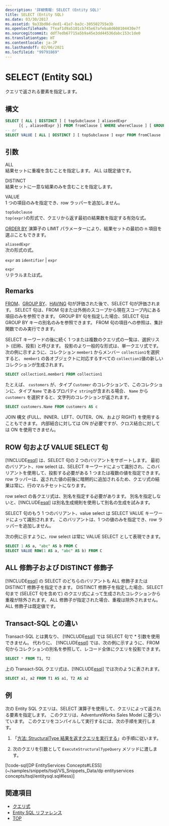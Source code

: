 ```yaml
---
description: '詳細情報: SELECT (Entity SQL)'
title: SELECT (Entity SQL)
ms.date: 03/30/2017
ms.assetid: 9a33bd0d-ded1-41e7-ba3c-305502755e3b
ms.openlocfilehash: 7feaf1d9a5101cb745e67afeba8d608104430e7f
ms.sourcegitcommit: ddf7edb67715a5b9a45e3dd44536dabc153c1de0
ms.translationtype: HT
ms.contentlocale: ja-JP
ms.lasthandoff: 02/06/2021
ms.locfileid: "99791869"
---
```

# <a name="select-entity-sql"></a>SELECT (Entity SQL)

クエリで返される要素を指定します。  
  
## <a name="syntax"></a>構文  
  
```sql  
SELECT [ ALL | DISTINCT ] [ topSubclause ] aliasedExpr
      [{ , aliasedExpr }] FROM fromClause [ WHERE whereClause ] [ GROUP BY groupByClause [ HAVING havingClause ] ] [ ORDER BY orderByClause ]  
-- or  
SELECT VALUE [ ALL | DISTINCT ] [ topSubclause ] expr FROM fromClause [ WHERE whereClause ] [ GROUP BY groupByClause [ HAVING havingClause ] ] [ ORDER BY orderByClause  
```  
  
## <a name="arguments"></a>引数  

 ALL  
 結果セットに重複を含むことを指定します。 ALL は既定値です。  
  
 DISTINCT  
 結果セットに一意な結果のみを含むことを指定します。  
  
 VALUE  
 1 つの項目のみを指定でき、row ラッパーを追加しません。  
  
 `topSubclause`  
 `top(expr)`の形式で、クエリから返す最初の結果数を指定する有効な式。  
  
 [ORDER BY](order-by-entity-sql.md) 演算子の LIMIT パラメーターにより、結果セットの最初の n 項目を選ぶこともできます。  
  
 `aliasedExpr`  
 次の形式の式。  
  
 `expr` as `identifier` &#124; `expr`  
  
 `expr`  
 リテラルまたは式。  
  
## <a name="remarks"></a>Remarks  

 [FROM](from-entity-sql.md)、[GROUP BY](group-by-entity-sql.md)、[HAVING](having-entity-sql.md) 句が評価された後で、SELECT 句が評価されます。 SELECT 句は、FROM 句または外側のスコープから現在スコープ内にある項目のみを参照できます。 GROUP BY 句を指定した場合、SELECT 句は GROUP BY キーの別名のみを参照できます。 FROM 句の項目への参照は、集計関数でのみ実行できます。  
  
 SELECT キーワードの後に続く 1 つまたは複数のクエリ式の一覧は、選択リスト (旧称、投影) と呼びます。 投影のより一般的な形式は、単一クエリ式です。 次の例に示すように、コレクション `member1` からメンバー `collection1`を選択すると、 `member1` の各オブジェクトに対応するすべての `collection1`値の新しいコレクションが生成されます。  
  
```sql  
SELECT collection1.member1 FROM collection1  
```  
  
 たとえば、 `customers` が、タイプ `Customer` のコレクションで、このコレクションに、タイプ `Name` であるプロパティ `string`が含まれる場合、 `Name` から `customers` を選択すると、文字列のコレクションが返されます。  
  
```sql  
SELECT customers.Name FROM customers AS c  
```  
  
 JOIN 構文 (FULL、INNER、LEFT、OUTER、ON、および RIGHT) を使用することもできます。 内部結合に対しては ON が必要ですが、クロス結合に対しては ON を使用できません。  
  
## <a name="row-and-value-select-clauses"></a>ROW 句および VALUE SELECT 句  

 [!INCLUDE[esql](../../../../../../includes/esql-md.md)] は、SELECT 句の 2 つのバリアントをサポートします。 最初のバリアント、row select は、SELECT キーワードによって識別され、このバリアントを使用して、投影する必要がある 1 つまたは複数の値を指定できます。row ラッパーは、返された値の前後に暗黙的に追加されるため、クエリ式の結果は常に、行のマルチセットになります。  
  
 row select の各クエリ式は、別名を指定する必要があります。 別名を指定しないと、[!INCLUDE[esql](../../../../../../includes/esql-md.md)] は別名生成規則を使用して別名の生成を試みます。  
  
 SELECT 句のもう 1 つのバリアント、value select は SELECT VALUE キーワードによって識別されます。 このバリアントは、1 つの値のみを指定でき、row ラッパーを追加しません。  
  
 次の例に示すように、row select は常に VALUE SELECT として表現できます。  
  
```sql  
SELECT 1 AS a, "abc" AS b FROM C  
SELECT VALUE ROW(1 AS a, "abc" AS b) FROM C
```  
  
## <a name="all-and-distinct-modifiers"></a>ALL 修飾子および DISTINCT 修飾子  

 [!INCLUDE[esql](../../../../../../includes/esql-md.md)] の SELECT のどちらのバリアントも ALL 修飾子または DISTINCT 修飾子を指定できます。 DISTINCT 修飾子を指定した場合、SELECT 句まで (SELECT 句を含めて) のクエリ式によって生成されたコレクションから重複が除外されます。 ALL 修飾子が指定された場合、重複は除外されません。ALL 修飾子は既定値です。  
  
## <a name="differences-from-transact-sql"></a>Transact-SQL との違い  

 Transact-SQL とは異なり、 [!INCLUDE[esql](../../../../../../includes/esql-md.md)] では SELECT 句で * 引数を使用できません。  代わりに、 [!INCLUDE[esql](../../../../../../includes/esql-md.md)] では、次の例に示すように、FROM 句からコレクションの別名を参照して、レコード全体にクエリを投影できます。  
  
```sql  
SELECT * FROM T1, T2  
```  
  
 上の Transact-SQL クエリ式は、[!INCLUDE[esql](../../../../../../includes/esql-md.md)] では次のように表されます。  
  
```sql  
SELECT a1, a2 FROM T1 AS a1, T2 AS a2  
```  
  
## <a name="example"></a>例  

 次の Entity SQL クエリは、SELECT 演算子を使用して、クエリによって返される要素を指定します。 このクエリは、AdventureWorks Sales Model に基づいています。 このクエリをコンパイルして実行するには、次の手順を実行します。  
  
1. 「[方法: StructuralType 結果を返すクエリを実行する](../how-to-execute-a-query-that-returns-structuraltype-results.md)」の手順に従います。  
  
2. 次のクエリを引数として `ExecuteStructuralTypeQuery` メソッドに渡します。  
  
 [!code-sql[DP EntityServices Concepts#LESS](~/samples/snippets/tsql/VS_Snippets_Data/dp entityservices concepts/tsql/entitysql.sql#less)]  
  
## <a name="see-also"></a>関連項目

- [クエリ式](query-expressions-entity-sql.md)
- [Entity SQL リファレンス](entity-sql-reference.md)
- [TOP](top-entity-sql.md)
